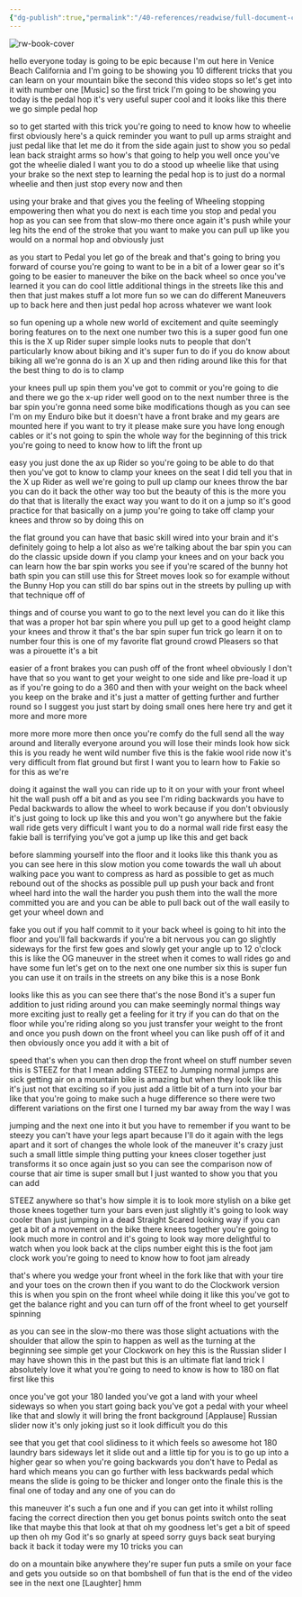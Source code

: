 ```yaml
---
{"dg-publish":true,"permalink":"/40-references/readwise/full-document-contents/10-mtb-tricks-you-can-learn-today/","tags":["rw/articles"]}
---
```


![rw-book-cover](https://i.ytimg.com/vi/RQwWz4ZodBo/maxresdefault.jpg)

hello everyone today is going to be epic because I'm out here in Venice Beach California and I'm going to be showing you 10 different tricks that you can learn on your mountain bike the second this video stops so let's get into it with number one [Music] so the first trick I'm going to be showing you today is the pedal hop it's very useful super cool and it looks like this there we go simple pedal hop 

so to get started with this trick you're going to need to know how to wheelie first obviously here's a quick reminder you want to pull up arms straight and just pedal like that let me do it from the side again just to show you so pedal lean back straight arms so how's that going to help you well once you've got the wheelie dialed I want you to do a stood up wheelie like that using your brake so the next step to learning the pedal hop is to just do a normal wheelie and then just stop every now and then 

using your brake and that gives you the feeling of Wheeling stopping empowering then what you do next is each time you stop and pedal you hop as you can see from that slow-mo there once again it's push while your leg hits the end of the stroke that you want to make you can pull up like you would on a normal hop and obviously just 

as you start to Pedal you let go of the break and that's going to bring you forward of course you're going to want to be in a bit of a lower gear so it's going to be easier to maneuver the bike on the back wheel so once you've learned it you can do cool little additional things in the streets like this and then that just makes stuff a lot more fun so we can do different Maneuvers up to back here and then just pedal hop across whatever we want look 

so fun opening up a whole new world of excitement and quite seemingly boring features on to the next one number two this is a super good fun one this is the X up Rider super simple looks nuts to people that don't particularly know about biking and it's super fun to do if you do know about biking all we're gonna do is an X up and then riding around like this for that the best thing to do is to clamp 

your knees pull up spin them you've got to commit or you're going to die and there we go the x-up rider well good on to the next number three is the bar spin you're gonna need some bike modifications though as you can see I'm on my Enduro bike but it doesn't have a front brake and my gears are mounted here if you want to try it please make sure you have long enough cables or it's not going to spin the whole way for the beginning of this trick you're going to need to know how to lift the front up 

easy you just done the ax up Rider so you're going to be able to do that then you've got to know to clamp your knees on the seat I did tell you that in the X up Rider as well we're going to pull up clamp our knees throw the bar you can do it back the other way too but the beauty of this is the more you do that that is literally the exact way you want to do it on a jump so it's good practice for that basically on a jump you're going to take off clamp your knees and throw so by doing this on 

the flat ground you can have that basic skill wired into your brain and it's definitely going to help a lot also as we're talking about the bar spin you can do the classic upside down if you clamp your knees and on your back you can learn how the bar spin works you see if you're scared of the bunny hot bath spin you can still use this for Street moves look so for example without the Bunny Hop you can still do bar spins out in the streets by pulling up with that technique off of 

things and of course you want to go to the next level you can do it like this that was a proper hot bar spin where you pull up get to a good height clamp your knees and throw it that's the bar spin super fun trick go learn it on to number four this is one of my favorite flat ground crowd Pleasers so that was a pirouette it's a bit 

easier of a front brakes you can push off of the front wheel obviously I don't have that so you want to get your weight to one side and like pre-load it up as if you're going to do a 360 and then with your weight on the back wheel you keep on the brake and it's just a matter of getting further and further round so I suggest you just start by doing small ones here here try and get it more and more more 

more more more more then once you're comfy do the full send all the way around and literally everyone around you will lose their minds look how sick this is you ready he went wild number five this is the fakie wool ride now it's very difficult from flat ground but first I want you to learn how to Fakie so for this as we're 

doing it against the wall you can ride up to it on your with your front wheel hit the wall push off a bit and as you see I'm riding backwards you have to Pedal backwards to allow the wheel to work because if you don't obviously it's just going to lock up like this and you won't go anywhere but the fakie wall ride gets very difficult I want you to do a normal wall ride first easy the fakie ball is terrifying you've got a jump up like this and get back 

before slamming yourself into the floor and it looks like this thank you as you can see here in this slow motion you come towards the wall uh about walking pace you want to compress as hard as possible to get as much rebound out of the shocks as possible pull up push your back and front wheel hard into the wall the harder you push them into the wall the more committed you are and you can be able to pull back out of the wall easily to get your wheel down and 

fake you out if you half commit to it your back wheel is going to hit into the floor and you'll fall backwards if you're a bit nervous you can go slightly sideways for the first few goes and slowly get your angle up to 12 o'clock this is like the OG maneuver in the street when it comes to wall rides go and have some fun let's get on to the next one one number six this is super fun you can use it on trails in the streets on any bike this is a nose Bonk 

looks like this as you can see there that's the nose Bond it's a super fun addition to just riding around you can make seemingly normal things way more exciting just to really get a feeling for it try if you can do that on the floor while you're riding along so you just transfer your weight to the front and once you push down on the front wheel you can like push off of it and then obviously once you add it with a bit of 

speed that's when you can then drop the front wheel on stuff number seven this is STEEZ for that I mean adding STEEZ to Jumping normal jumps are sick getting air on a mountain bike is amazing but when they look like this it's just not that exciting so if you just add a little bit of a turn into your bar like that you're going to make such a huge difference so there were two different variations on the first one I turned my bar away from the way I was 

jumping and the next one into it but you have to remember if you want to be steezy you can't have your legs apart because I'll do it again with the legs apart and it sort of changes the whole look of the maneuver it's crazy just such a small little simple thing putting your knees closer together just transforms it so once again just so you can see the comparison now of course that air time is super small but I just wanted to show you that you can add 

STEEZ anywhere so that's how simple it is to look more stylish on a bike get those knees together turn your bars even just slightly it's going to look way cooler than just jumping in a dead Straight Scared looking way if you can get a bit of a movement on the bike there knees together you're going to look much more in control and it's going to look way more delightful to watch when you look back at the clips number eight this is the foot jam clock work you're going to need to know how to foot jam already 

that's where you wedge your front wheel in the fork like that with your tire and your toes on the crown then if you want to do the Clockwork version this is when you spin on the front wheel while doing it like this you've got to get the balance right and you can turn off of the front wheel to get yourself spinning 

as you can see in the slow-mo there was those slight actuations with the shoulder that allow the spin to happen as well as the turning at the beginning see simple get your Clockwork on hey this is the Russian slider I may have shown this in the past but this is an ultimate flat land trick I absolutely love it what you're going to need to know is how to 180 on flat first like this 

once you've got your 180 landed you've got a land with your wheel sideways so when you start going back you've got a pedal with your wheel like that and slowly it will bring the front background [Applause] Russian slider now it's only joking just so it look difficult you do this 

see that you get that cool slidiness to it which feels so awesome hot 180 laundry bars sideways let it slide out and a little tip for you is to go up into a higher gear so when you're going backwards you don't have to Pedal as hard which means you can go further with less backwards pedal which means the slide is going to be thicker and longer onto the finale this is the final one of today and any one of you can do 

this maneuver it's such a fun one and if you can get into it whilst rolling facing the correct direction then you get bonus points switch onto the seat like that maybe this that look at that oh my goodness let's get a bit of speed up then oh my God it's so gnarly at speed sorry guys back seat burying back it back it today were my 10 tricks you can 

do on a mountain bike anywhere they're super fun puts a smile on your face and gets you outside so on that bombshell of fun that is the end of the video see in the next one [Laughter] hmm

